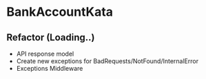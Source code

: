 # BankAccountKata

## Refactor (Loading..)

- API response model
- Create new exceptions for BadRequests/NotFound/InternalError
- Exceptions Middleware 